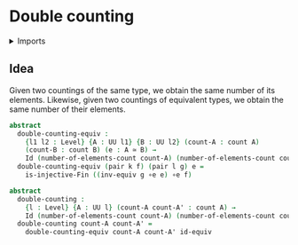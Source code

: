 # Double counting

<details><summary>Imports</summary>
```agda
module univalent-combinatorics.double-counting where
open import foundation.dependent-pair-types
open import foundation.equivalences
open import foundation.identity-types
open import foundation.universe-levels
open import univalent-combinatorics.counting
open import univalent-combinatorics.standard-finite-types
```
</details>

## Idea

Given two countings of the same type, we obtain the same number of its elements. Likewise, given two countings of equivalent types, we obtain the same number of their elements.

```agda
abstract
  double-counting-equiv :
    {l1 l2 : Level} {A : UU l1} {B : UU l2} (count-A : count A)
    (count-B : count B) (e : A ≃ B) →
    Id (number-of-elements-count count-A) (number-of-elements-count count-B)
  double-counting-equiv (pair k f) (pair l g) e =
    is-injective-Fin ((inv-equiv g ∘e e) ∘e f)

abstract
  double-counting :
    {l : Level} {A : UU l} (count-A count-A' : count A) →
    Id (number-of-elements-count count-A) (number-of-elements-count count-A')
  double-counting count-A count-A' =
    double-counting-equiv count-A count-A' id-equiv
```
